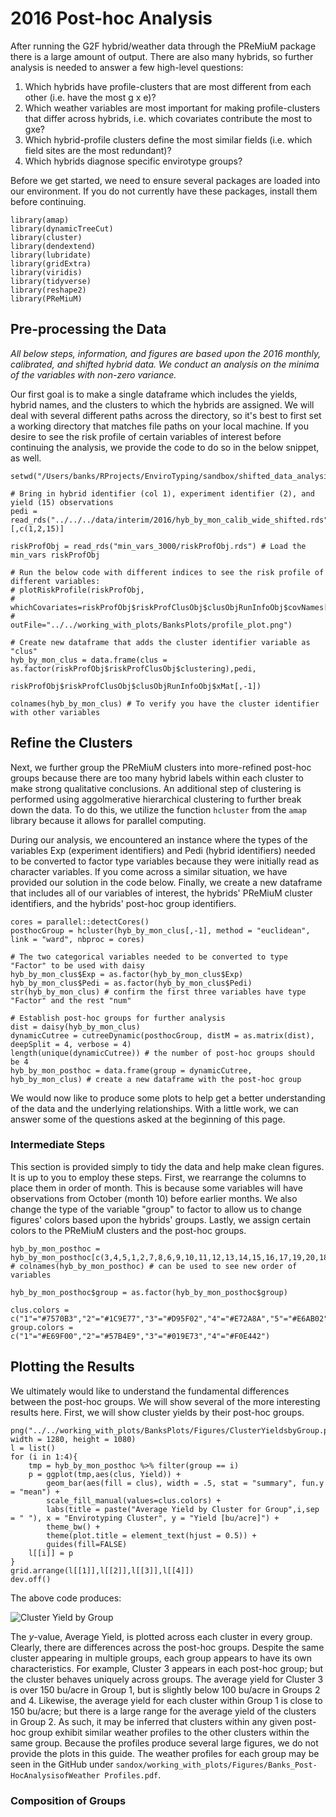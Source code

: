 # 2016 Post-hoc Analysis

After running the G2F hybrid/weather data through the PReMiuM package there is a large amount of output. There are also many hybrids, so further analysis is needed to answer a few high-level questions:

1.  Which hybrids have profile-clusters that are most different from
    each other (i.e. have the most g x e)?
2.  Which weather variables are most important for making
    profile-clusters that differ across hybrids, i.e. which covariates
    contribute the most to gxe?
3.  Which hybrid-profile clusters define the most similar fields (i.e.
    which field sites are the most redundant)?
4.  Which hybrids diagnose specific envirotype groups?

Before we get started, we need to ensure several packages are loaded into our environment. If you do not currently have these packages, install them before continuing. 

```{r}
library(amap)
library(dynamicTreeCut)
library(cluster)
library(dendextend)
library(lubridate)
library(gridExtra)
library(viridis)
library(tidyverse)
library(reshape2)
library(PReMiuM)
```

## Pre-processing the Data

*All below steps, information, and figures are based upon the 2016 monthly, calibrated, and shifted hybrid data. We conduct an analysis on the minima of the variables with non-zero variance.*

Our first goal is to make a single dataframe which includes the yields, hybrid names, and the clusters to which the hybrids are assigned. We will deal with several different paths across the directory, so it's best to first set a working directory that matches file paths on your local machine. If you desire to see the risk profile of certain variables of interest before continuing the analysis, we provide the code to do so in the below snippet, as well.

```{r}
setwd("/Users/banks/RProjects/EnviroTyping/sandbox/shifted_data_analysis/2016")

# Bring in hybrid identifier (col 1), experiment identifier (2), and yield (15) observations 
pedi = read_rds("../../../data/interim/2016/hyb_by_mon_calib_wide_shifted.rds")[,c(1,2,15)]

riskProfObj = read_rds("min_vars_3000/riskProfObj.rds") # Load the min_vars riskProfObj

# Run the below code with different indices to see the risk profile of different variables:
# plotRiskProfile(riskProfObj,
#                 whichCovariates=riskProfObj$riskProfClusObj$clusObjRunInfoObj$covNames[11:20],
#                 outFile="../../working_with_plots/BanksPlots/profile_plot.png")

# Create new dataframe that adds the cluster identifier variable as "clus"
hyb_by_mon_clus = data.frame(clus = as.factor(riskProfObj$riskProfClusObj$clustering),pedi,
                             riskProfObj$riskProfClusObj$clusObjRunInfoObj$xMat[,-1])

colnames(hyb_by_mon_clus) # To verify you have the cluster identifier with other variables
```

## Refine the Clusters

Next, we further group the PReMiuM clusters into more-refined post-hoc groups because there are too many hybrid labels within each cluster to make strong qualitative conclusions. An additional step of clustering is performed using aggolmerative hierarchical clustering to further break down the data. To do this, we utilize the function `hcluster` from the `amap` library because it allows for parallel computing.

During our analysis, we encountered an instance where the types of the variables Exp (experiment identifiers) and Pedi (hybrid identifiers) needed to be converted to factor type variables because they were initially read as character variables. If you come across a similar situation, we have provided our solution in the code below. Finally, we create a new dataframe that includes all of our variables of interest, the hybrids' PReMiuM cluster identifiers, and the hybrids' post-hoc group identifiers. 

```{r}
cores = parallel::detectCores()
posthocGroup = hcluster(hyb_by_mon_clus[,-1], method = "euclidean", link = "ward", nbproc = cores)

# The two categorical variables needed to be converted to type "Factor" to be used with daisy
hyb_by_mon_clus$Exp = as.factor(hyb_by_mon_clus$Exp)
hyb_by_mon_clus$Pedi = as.factor(hyb_by_mon_clus$Pedi)
str(hyb_by_mon_clus) # confirm the first three variables have type "Factor" and the rest "num"

# Establish post-hoc groups for further analysis
dist = daisy(hyb_by_mon_clus)
dynamicCutree = cutreeDynamic(posthocGroup, distM = as.matrix(dist), deepSplit = 4, verbose = 4) 
length(unique(dynamicCutree)) # the number of post-hoc groups should be 4
hyb_by_mon_posthoc = data.frame(group = dynamicCutree, hyb_by_mon_clus) # create a new dataframe with the post-hoc group
```

We would now like to produce some plots to help get a better understanding of the data and the underlying relationships. With a little work, we can answer some of the questions asked at the beginning of this page.

### Intermediate Steps

This section is provided simply to tidy the data and help make clean figures. It is up to you to employ these steps. First, we rearrange the columns to place them in order of month. This is because some variables will have observations from October (month 10) before earlier months. We also change the type of the variable "group" to factor to allow us to change figures' colors based upon the hybrids' groups. Lastly, we assign certain colors to the PReMiuM clusters and the post-hoc groups.

```{r}
hyb_by_mon_posthoc = hyb_by_mon_posthoc[c(3,4,5,1,2,7,8,6,9,10,11,12,13,14,15,16,17,19,20,18,21,22,24,25,23)]
# colnames(hyb_by_mon_posthoc) # can be used to see new order of variables

hyb_by_mon_posthoc$group = as.factor(hyb_by_mon_posthoc$group)

clus.colors = c("1"="#7570B3","2"="#1C9E77","3"="#D95F02","4"="#E72A8A","5"="#E6AB02","6"="#666666")
group.colors = c("1"="#E69F00","2"="#57B4E9","3"="#019E73","4"="#F0E442")
```

## Plotting the Results

We ultimately would like to understand the fundamental differences between the post-hoc groups. We will show several of the more interesting results here. First, we will show cluster yields by their post-hoc groups. 

```{r}
png("../../working_with_plots/BanksPlots/Figures/ClusterYieldsbyGroup.png", width = 1280, height = 1080)
l = list()
for (i in 1:4){
    tmp = hyb_by_mon_posthoc %>% filter(group == i)
    p = ggplot(tmp,aes(clus, Yield)) + 
        geom_bar(aes(fill = clus), width = .5, stat = "summary", fun.y = "mean") + 
        scale_fill_manual(values=clus.colors) +
        labs(title = paste("Average Yield by Cluster for Group",i,sep = " "), x = "Envirotyping Cluster", y = "Yield [bu/acre]") +
        theme_bw() + 
        theme(plot.title = element_text(hjust = 0.5)) + 
        guides(fill=FALSE)
    l[[i]] = p
}
grid.arrange(l[[1]],l[[2]],l[[3]],l[[4]])
dev.off()
```

The above code produces:

![Cluster Yield by Group](https://github.com/TACC/EnviroTyping/blob/master/sandbox/working_with_plots/Figures/ClusterYieldsbyGroup.png)

The *y*-value, Average Yield, is plotted across each cluster in every group. Clearly, there are differences across the post-hoc groups. Despite the same cluster appearing in multiple groups, each group appears to have its own characteristics. For example, Cluster 3 appears in each post-hoc group; but the cluster behaves uniquely across groups. The average yield for Cluster 3 is over 150 bu/acre in Group 1, but is slightly below 100 bu/acre in Groups 2 and 4. Likewise, the average yield for each cluster within Group 1 is close to 150 bu/acre; but there is a large range for the average yield of the clusters in Group 2. As such, it may be inferred that clusters within any given post-hoc group exhibit similar weather profiles to the other clusters within the same group. Because the profiles produce several large figures, we do not provide the plots in this guide. The weather profiles for each group may be seen in the GitHub under `sandox/working_with_plots/Figures/Banks_Post-HocAnalysisofWeather Profiles.pdf`.

### Composition of Groups
